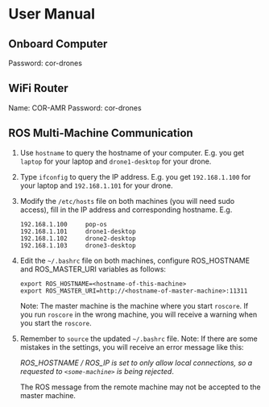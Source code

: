 # User Manual

## Onboard Computer

Password: cor-drones

## WiFi Router

Name: COR-AMR
Password: cor-drones

## ROS Multi-Machine Communication

1. Use `hostname` to query the hostname of your computer. E.g. you get `laptop` for your laptop and `drone1-desktop` for your drone.
2. Type `ifconfig` to query the IP address. E.g. you get `192.168.1.100` for your laptop and `192.168.1.101` for your drone.
3. Modify the `/etc/hosts` file on both machines (you will need sudo access), fill in the IP address and corresponding hostname. E.g.
   ```
   192.168.1.100     pop-os
   192.168.1.101     drone1-desktop
   192.168.1.102     drone2-desktop
   192.168.1.103     drone3-desktop
   ```
4. Edit the `~/.bashrc` file on both machines, configure ROS_HOSTNAME and ROS_MASTER_URI variables as follows:
   ```
   export ROS_HOSTNAME=<hostname-of-this-machine>
   export ROS_MASTER_URI=http://<hostname-of-master-machine>:11311
   ```
   Note: The master machine is the machine where you start `roscore`. If you run `roscore` in the wrong machine, you will receive a warning when you start the `roscore`.
5. Remember to `source` the updated `~/.bashrc` file.
   Note: If there are some mistakes in the settings, you will receive an error message like this:

   _ROS_HOSTNAME / ROS_IP is set to only allow local connections, so a requested to `<some-machine>` is being rejected_.

   The ROS message from the remote machine may not be accepted to the master machine.
